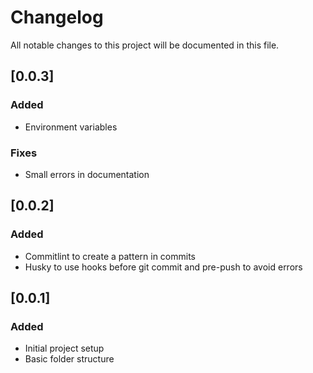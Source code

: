# Changelog

All notable changes to this project will be documented in this file.

## [0.0.3]

### Added

- Environment variables

### Fixes

- Small errors in documentation

## [0.0.2]

### Added

- Commitlint to create a pattern in commits
- Husky to use hooks before git commit and pre-push to avoid errors

## [0.0.1]

### Added

- Initial project setup
- Basic folder structure
